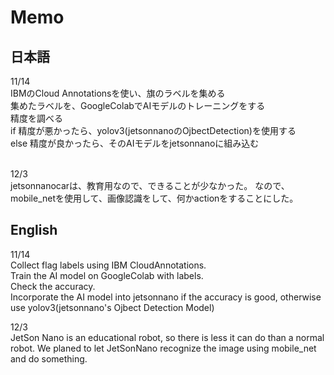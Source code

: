 # Memo

## 日本語<br>
11/14<br>
IBMのCloud Annotationsを使い、旗のラベルを集める<br>
集めたラベルを、GoogleColabでAIモデルのトレーニングをする<br>
精度を調べる<br>
if 精度が悪かったら、yolov3(jetsonnanoのOjbectDetection)を使用する<br>
else 精度が良かったら、そのAIモデルをjetsonnanoに組み込む<br><br>

12/3<br>
jetsonnanocarは、教育用なので、できることが少なかった。
なので、mobile_netを使用して、画像認識をして、何かactionをすることにした。

## English<br>
11/14<br>
Collect flag labels using IBM CloudAnnotations.<br>
Train the AI model on GoogleColab with labels.<br>
Check the accuracy.<br>
Incorporate the AI model into jetsonnano if the accuracy is good, otherwise use yolov3(jetsonnano's Ojbect Detection Model)<br>

12/3<br>
JetSon Nano is an educational robot, so there is less it can do than a normal robot.
We planed to let JetSonNano recognize the image using mobile_net and do something.


